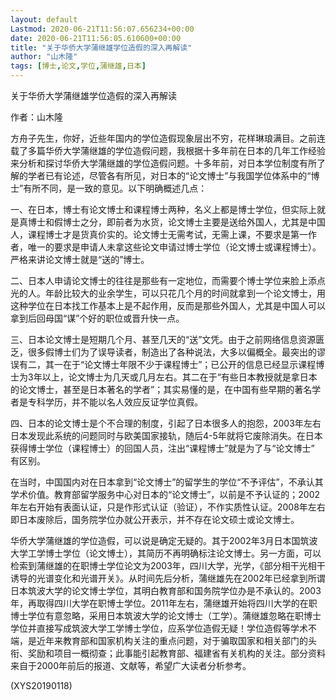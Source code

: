 ```yaml
---
layout: default
Lastmod: 2020-06-21T11:56:07.656234+00:00
date: 2020-06-21T11:56:05.610600+00:00
title: "关于华侨大学蒲继雄学位造假的深入再解读"
author: "山木隆"
tags: [博士,论文,学位,蒲继雄,日本]
---
```


关于华侨大学蒲继雄学位造假的深入再解读

作者：山木隆

方舟子先生，你好，近些年国内的学位造假现象层出不穷，花样琳琅满目。之前连载了多篇华侨大学蒲继雄的学位造假问题，我根据十多年前在日本的几年工作经验来分析和探讨华侨大学蒲继雄的学位造假问题。十多年前，对日本学位制度有所了解的学者已有论述，尽管各有所见，对日本的“论文博士”与我国学位体系中的“博士”有所不同，是一致的意见。以下明确概述几点：

一、在日本，博士有论文博士和课程博士两种，名义上都是博士学位，但实际上就是真博士和假博士之分，即前者为水货，论文博士主要是送给外国人，尤其是中国人，课程博士才是货真价实的。论文博士无需考试，无需上课，不要求是第一作者，唯一的要求是申请人未拿这些论文申请过博士学位（论文博士或课程博士）。严格来讲论文博士就是“送的”博士。

二、日本人申请论文博士的往往是那些有一定地位，而需要个博士学位来脸上添点光的人。年龄比较大的业余学生，可以只花几个月的时间就拿到一个论文博士，用这种学位在日本找工作基本上是不起作用，反而是那些外国人，尤其是中国人可以拿到后回母国“谋”个好的职位或晋升快一点。

三、日本论文博士是短期几个月、甚至几天的“送”文凭。由于之前网络信息资源匮乏，很多假博士们为了误导读者，制造出了各种说法，大多以偏概全。最突出的谬误有二，其一在于“论文博士年限不少于课程博士”；已公开的信息已经显示课程博士为3年以上，论文博士为几天或几月左右。其二在于“有些日本教授就是拿日本的论文博士，甚至是日本著名的学者”；其实易懂的是，在中国有些早期的著名学者是专科学历，并不能以名人效应反证学位真假。

四、日本的论文博士是个不合理的制度，引起了日本很多人的抱怨，2003年左右日本发现此系统的问题同时与欧美国家接轨，随后4-5年就将它废除消失。在日本获得博士学位（课程博士）的回国人员，注出“课程博士”就是为了与“论文博士” 有区别。

在当时，中国国内对在日本拿到“论文博士”的留学生的学位“不予评估”，不承认其学术价值。教育部留学服务中心对日本的“论文博士”，以前是不予认证的；2002年左右开始有表面认证，只是作形式认证（验证），不作实质性认证。2008年左右即日本废除后，国务院学位办就公开表示，并不存在论文硕士或论文博士。

华侨大学蒲继雄的学位造假，可以说是确定无疑的。其于2002年3月日本国筑波大学工学博士学位（论文博士），其简历不再明确标注论文博士。另一方面，可以检索到蒲继雄的在职博士学位论文为2003年，四川大学，光学，《部分相干光相干诱导的光谱变化和光谱开关》。从时间先后分析，蒲继雄先在2002年已经拿到所谓日本筑波大学的论文博士学位，其明白教育部和国务院学位办是不承认的。2003年，再取得四川大学在职博士学位。2011年左右，蒲继雄开始将四川大学的在职博士学位有意忽略，采用日本筑波大学的论文博士（工学）。蒲继雄忽略在职博士学位并直接写成筑波大学工学博士学位，应系学位造假无疑！学位造假等学术不端，是近年来教育部和国家机构关注的重点问题，对于骗取国家和相关部门的头衔、奖励和项目一概彻查；此事能引起教育部、福建省有关机构的关注。部分资料来自于2000年前后的报道、文献等，希望广大读者分析参考。

(XYS20190118)

